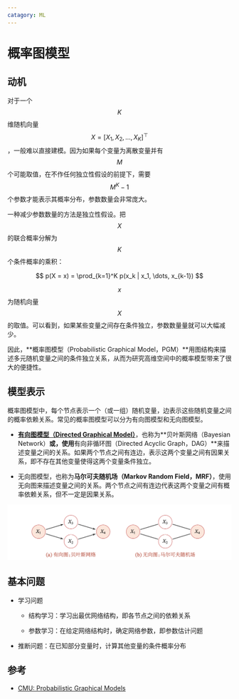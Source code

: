 ```yaml
---
catagory: ML
---
```


# 概率图模型

## 动机

对于一个 $$K$$ 维随机向量 $$X = [X_1, X_2, \dots, X_K]^{\top}$$，一般难以直接建模。因为如果每个变量为离散变量并有 $$M$$ 个可能取值，在不作任何独立性假设的前提下，需要 $$M^K −1$$ 个参数才能表示其概率分布，参数数量会非常庞大。

一种减少参数数量的方法是独立性假设。把 $$X$$ 的联合概率分解为 $$K$$ 个条件概率的乘积：

$$
p(X = x) = \prod_{k=1}^K p(x_k | x_1, \dots, x_{k-1})
$$

$$x$$ 为随机向量 $$X$$ 的取值。可以看到，如果某些变量之间存在条件独立，参数数量量就可以大幅减少。

因此，**概率图模型（Probabilistic Graphical Model，PGM）**用图结构来描述多元随机变量之间的条件独立关系，从而为研究高维空间中的概率模型带来了很大的便捷性。


## 模型表示

概率图模型中，每个节点表示一个（或一组）随机变量，边表示这些随机变量之间的概率依赖关系。常见的概率图模型可以分为有向图模型和无向图模型。

- [**有向图模型（Directed Graphical Model）**](/ai/dl/pcg/bayesian-network/)，也称为**贝叶斯网络（Bayesian Network）**或，使用**有向非循环图（Directed Acyclic Graph，DAG）**来描述变量之间的关系。如果两个节点之间有连边，表示这两个变量之间有因果关系，即不存在其他变量使得这两个变量条件独立。

- 无向图模型，也称为**马尔可夫随机场（Markov Random Field，MRF）**，使用无向图来描述变量之间的关系。两个节点之间有连边代表这两个变量之间有概率依赖关系，但不一定是因果关系。

![pcg](./img/pcg.png)


## 基本问题

- 学习问题

    - 结构学习：学习出最优网络结构，即各节点之间的依赖关系

    - 参数学习：在给定网络结构时，确定网络参数，即参数估计问题

- 推断问题：在已知部分变量时，计算其他变量的条件概率分布

## 参考

- [CMU: Probabilistic Graphical Models](http://www.cs.cmu.edu/~epxing/Class/10708-17/lecture.html)